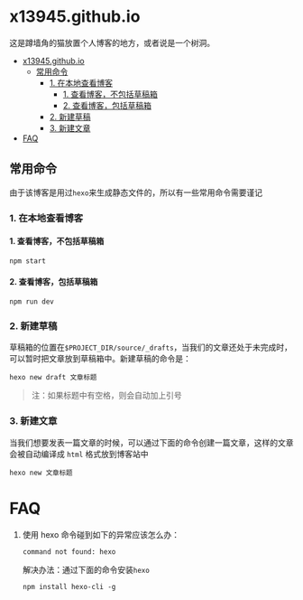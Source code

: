# x13945.github.io

这是蹲墙角的猫放置个人博客的地方，或者说是一个树洞。

<!-- TOC -->

- [x13945.github.io](#x13945githubio)
  - [常用命令](#%e5%b8%b8%e7%94%a8%e5%91%bd%e4%bb%a4)
    - [1. 在本地查看博客](#1-%e5%9c%a8%e6%9c%ac%e5%9c%b0%e6%9f%a5%e7%9c%8b%e5%8d%9a%e5%ae%a2)
      - [1. 查看博客，不包括草稿箱](#1-%e6%9f%a5%e7%9c%8b%e5%8d%9a%e5%ae%a2%e4%b8%8d%e5%8c%85%e6%8b%ac%e8%8d%89%e7%a8%bf%e7%ae%b1)
      - [2. 查看博客，包括草稿箱](#2-%e6%9f%a5%e7%9c%8b%e5%8d%9a%e5%ae%a2%e5%8c%85%e6%8b%ac%e8%8d%89%e7%a8%bf%e7%ae%b1)
    - [2. 新建草稿](#2-%e6%96%b0%e5%bb%ba%e8%8d%89%e7%a8%bf)
    - [3. 新建文章](#3-%e6%96%b0%e5%bb%ba%e6%96%87%e7%ab%a0)
- [FAQ](#faq)

<!-- /TOC -->

## 常用命令

由于该博客是用过`hexo`来生成静态文件的，所以有一些常用命令需要谨记

### 1. 在本地查看博客

#### 1. 查看博客，不包括草稿箱

```shell
npm start
```

#### 2. 查看博客，包括草稿箱

```shell
npm run dev
```

### 2. 新建草稿

草稿箱的位置在`$PROJECT_DIR/source/_drafts`，当我们的文章还处于未完成时，可以暂时把文章放到草稿箱中。新建草稿的命令是：

```shell
hexo new draft 文章标题
```

> 注：如果标题中有空格，则会自动加上引号

### 3. 新建文章

当我们想要发表一篇文章的时候，可以通过下面的命令创建一篇文章，这样的文章会被自动编译成 `html` 格式放到博客站中

```shell
hexo new 文章标题
```

# FAQ

1. 使用 hexo 命令碰到如下的异常应该怎么办：

   ```shell
   command not found: hexo
   ```

   解决办法：通过下面的命令安装`hexo`

   ```shell
   npm install hexo-cli -g
   ```
